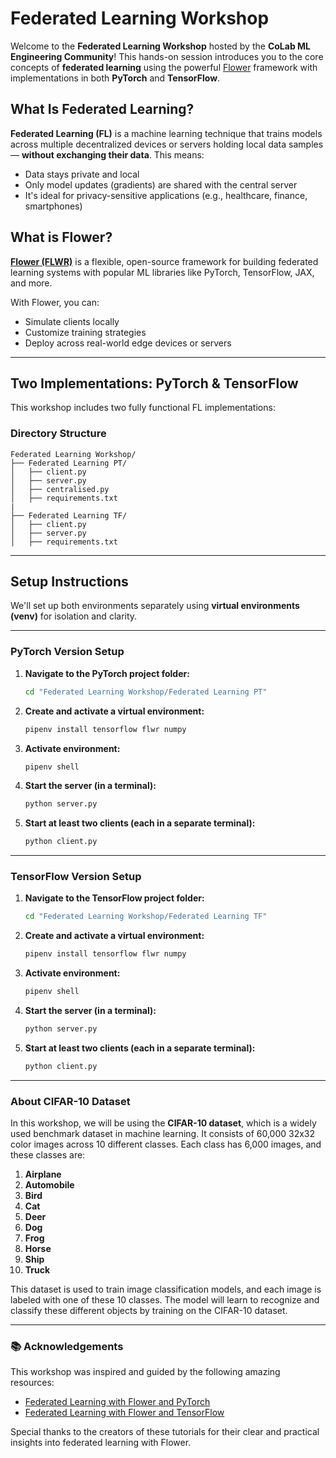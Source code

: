 # Federated Learning Workshop

Welcome to the **Federated Learning Workshop** hosted by the **CoLab ML Engineering Community**! This hands-on session introduces you to the core concepts of **federated learning** using the powerful [Flower](https://flower.dev/) framework with implementations in both **PyTorch** and **TensorFlow**.

## What Is Federated Learning?

**Federated Learning (FL)** is a machine learning technique that trains models across multiple decentralized devices or servers holding local data samples — **without exchanging their data**. This means:
- Data stays private and local
- Only model updates (gradients) are shared with the central server
- It's ideal for privacy-sensitive applications (e.g., healthcare, finance, smartphones)

## What is Flower?

**[Flower (FLWR)](https://flower.dev/)** is a flexible, open-source framework for building federated learning systems with popular ML libraries like PyTorch, TensorFlow, JAX, and more.

With Flower, you can:
- Simulate clients locally
- Customize training strategies
- Deploy across real-world edge devices or servers

---

## Two Implementations: PyTorch & TensorFlow

This workshop includes two fully functional FL implementations:

### Directory Structure

```
Federated Learning Workshop/
├── Federated Learning PT/
│   ├── client.py
│   ├── server.py
│   ├── centralised.py
│   ├── requirements.txt
|
├── Federated Learning TF/
│   ├── client.py
│   ├── server.py
│   ├── requirements.txt
```

---

## Setup Instructions

We'll set up both environments separately using **virtual environments (venv)** for isolation and clarity.

---

### PyTorch Version Setup

1. **Navigate to the PyTorch project folder:**
   ```bash
   cd "Federated Learning Workshop/Federated Learning PT"
   ```

2. **Create and activate a virtual environment:**
   ```bash
   pipenv install tensorflow flwr numpy
   ```

3. **Activate environment:**
   ```bash
   pipenv shell
   ```

4. **Start the server (in a terminal):**
   ```bash
   python server.py
   ```

5. **Start at least two clients (each in a separate terminal):**
   ```bash
   python client.py
   ```

---

### TensorFlow Version Setup

1. **Navigate to the TensorFlow project folder:**
   ```bash
   cd "Federated Learning Workshop/Federated Learning TF"
   ```

2. **Create and activate a virtual environment:**
   ```bash
   pipenv install tensorflow flwr numpy
   ```

3. **Activate environment:**
   ```bash
   pipenv shell
   ```

4. **Start the server (in a terminal):**
   ```bash
   python server.py
   ```

5. **Start at least two clients (each in a separate terminal):**
   ```bash
   python client.py
   ```

---

### **About CIFAR-10 Dataset**

In this workshop, we will be using the **CIFAR-10 dataset**, which is a widely used benchmark dataset in machine learning. It consists of 60,000 32x32 color images across 10 different classes. Each class has 6,000 images, and these classes are:

1. **Airplane**
2. **Automobile**
3. **Bird**
4. **Cat**
5. **Deer**
6. **Dog**
7. **Frog**
8. **Horse**
9. **Ship**
10. **Truck**

This dataset is used to train image classification models, and each image is labeled with one of these 10 classes. The model will learn to recognize and classify these different objects by training on the CIFAR-10 dataset.

---

### 📚 Acknowledgements

This workshop was inspired and guided by the following amazing resources:

- [Federated Learning with Flower and PyTorch](https://youtu.be/jOmmuzMIQ4c?si=xe1pY56TlvXKlqP8)  
- [Federated Learning with Flower and TensorFlow](https://youtu.be/FGTc2TQq7VM?si=aypC-94fuZ8hxtpX)

Special thanks to the creators of these tutorials for their clear and practical insights into federated learning with Flower.
